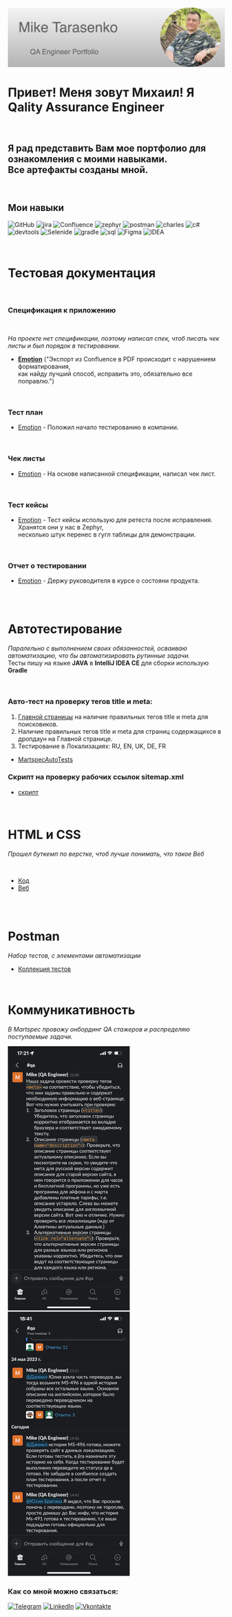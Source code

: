 [![Header](https://github.com/Mixarder/Mixarder/blob/main/assets/myHeader.png)](https://github.com/Mixarder)

# **Привет! Меня зовут Михаил! Я Qality Assurance Engineer**

<br>

## Я рад представить Вам мое портфолио для ознакомления с моими навыками. <br> Все артефакты созданы мной.

<br>

## Мои навыки

![GitHub](https://img.shields.io/badge/-Git-090909?style=for-the-badge&logo=Github)
![jira](https://img.shields.io/badge/-jira-090909?style=for-the-badge&logo=jira&logoColor=blue)
![Confluence](https://img.shields.io/badge/-Confluence-090909?style=for-the-badge&logo=confluence&logoColor=blue)
![zephyr](https://img.shields.io/badge/-zephyr-090909?style=for-the-badge&logo=zephyr)
![postman](https://img.shields.io/badge/-postman-090909?style=for-the-badge&logo=postman)
![charles](https://img.shields.io/badge/-charles-090909?style=for-the-badge&logo=)
![c#](https://img.shields.io/badge/-C%23-090909?style=for-the-badge&logo=C)
![devtools](https://img.shields.io/badge/-devtools-090909?style=for-the-badge&logo=googlechrome&logoColor=grey)
![Selenide](https://img.shields.io/badge/-selenide-090909?style=for-the-badge&logo=selenium)
![gradle](https://img.shields.io/badge/-gradle-090909?style=for-the-badge&logo=gradle)
![sql](https://img.shields.io/badge/-mysql-090909?style=for-the-badge&logo=mysql)
![Figma](https://img.shields.io/badge/-Figma-090909?style=for-the-badge&logo=Figma)
![IDEA](https://img.shields.io/badge/-IntelliJ_IDEA-090909?style=for-the-badge&logo=intellijidea)

<br>

# Тестовая документация

<br>

### **Спецификация к приложению**

<br>

*На проекте нет спецификации, поэтому  написал спек, чтоб писать чек листы и был порядок в тестировании.*

- [**Emotion**](https://github.com/Mixarder/Mixarder/blob/main/SD-Emotion(RUS)-280523-211847.pdf) ("Экспорт из Confluence в PDF происходит с нарушением форматирования, <br>как найду лучший способ, исправить это, обязательно все поправлю.")

<br>


### **Тест план**

 - [Emotion](https://github.com/Mixarder/Mixarder/blob/main/artefact/EmotionTestPlan.md) - Положил начало тестированию в компании.

 <br>

### **Чек листы**

- [Emotion](https://docs.google.com/spreadsheets/d/1OZubMCnl1pbZCLxDI4emdeFgaY2itGqePED_JuvEDv8/edit?usp=sharing) - На основе написанной спецификации, написал чек лист.

<br>

### **Тест кейсы**

- [Emotion](https://docs.google.com/spreadsheets/d/1ijUcIafTTJ8n7wXpHnUkmc9Cv7rzhq0mx-89DPYoBPA/edit?usp=sharing) - Тест кейсы использую для ретеста  после исправления. Хранятся они у нас в Zephyr,<br> несколько штук перенес в гугл таблицы для демонстрации.

<br>

### **Отчет о тестировании**

- [Emotion](https://github.com/Mixarder/Mixarder/blob/main/artefact/EmotionTestReport.md) - Держу руководителя в курсе о состояни продукта.

<br><br>




# **Автотестирование**
*Паралельно с выполнением своих обязанностей, осваиваю автоматизацию, что бы автоматизировать рутинные задачи.*<br>
Тесты пишу на языке **JAVA** в **IntelliJ IDEA CE** для сборки использую **Gradle**<br>

<br>

### Авто-тест на проверку тегов title и meta:
1. [Главной страницы](https://martspec.com/) на наличие правильных тегов title и meta для поисковиков.
2. Hаличие правильных тегов title и meta для страниц содержащихся в дропдаун на Главной странице. 
3. Тестирование в Локализациях: RU, EN, UK, DE, FR
- [MartspecAutoTests](https://github.com/Mixarder/MartspecAutoTests)

### Скрипт на проверку рабочих ссылок sitemap.xml 

+ [скрипт](https://github.com/Mixarder/check_sitemap_links_TEST)
<br><br><br>

# **HTML и CSS**
*Прошел буткемп по верстке, чтоб лучше понимать, что такое Веб*

<br>

- [Код](https://github.com/Mixarder/Mixarder.github.io)
- [Веб](https://mixarder.github.io/)

<br>
<br>

# Postman
*Набор тестов, с элементами автоматизации*
   - [Коллекция тестов](https://github.com/Mixarder/Postman_Traning_DummyAPI) 
 
 <br>

# Коммуникативность

*В Martspec провожу онбординг QA стажеров и распределяю поступаемые задачи.*

<a href="https://github.com/Mixarder/Mixarder/blob/main/assets/pic001.png" target="_blank">
  <img src="https://github.com/Mixarder/Mixarder/blob/main/assets/pic001.png" alt="pic001" style="max-width: 300px;">
</a>

<a href="https://github.com/Mixarder/Mixarder/blob/main/assets/pic002.png" target="_blank">
  <img src="https://github.com/Mixarder/Mixarder/blob/main/assets/pic002.png" alt="pic002" style="max-width: 300px;">
</a>

### Как со мной можно связаться: 
[![Telegram](https://img.shields.io/badge/-Telegram-090909?style=for-the-badge&logo=telegram&logoColor=27A0D9)](https://t.me/Mixard)
[![LinkedIn](https://img.shields.io/badge/-LinkedIn-090909?style=for-the-badge&logo=linkedin&logoColor=007BB6)](https://www.linkedin.com/in/mike-tarasenko-qa/)
[![Vkontakte](https://img.shields.io/badge/-Vkontakte-090909?style=for-the-badge&logo=Vk&logoColor=4F7DB3)](https://vk.com/shadowtenka)


<br>
<br>
<br>
